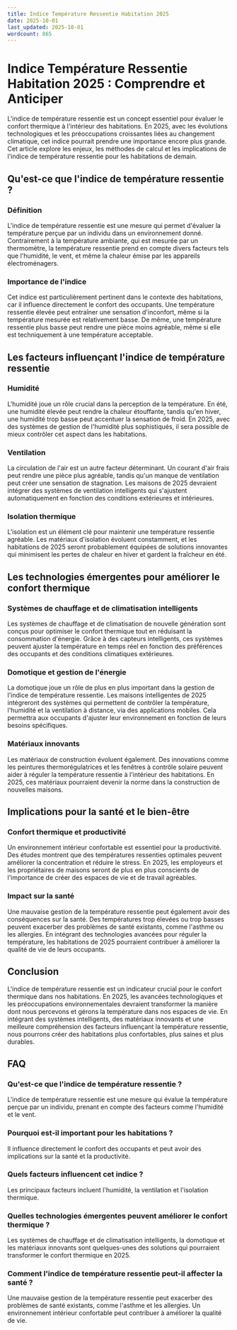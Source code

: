 ```yaml
---
title: Indice Température Ressentie Habitation 2025
date: 2025-10-01
last_updated: 2025-10-01
wordcount: 865
---
```


# Indice Température Ressentie Habitation 2025 : Comprendre et Anticiper

L'indice de température ressentie est un concept essentiel pour évaluer le confort thermique à l'intérieur des habitations. En 2025, avec les évolutions technologiques et les préoccupations croissantes liées au changement climatique, cet indice pourrait prendre une importance encore plus grande. Cet article explore les enjeux, les méthodes de calcul et les implications de l'indice de température ressentie pour les habitations de demain.

## Qu'est-ce que l'indice de température ressentie ?

### Définition

L'indice de température ressentie est une mesure qui permet d'évaluer la température perçue par un individu dans un environnement donné. Contrairement à la température ambiante, qui est mesurée par un thermomètre, la température ressentie prend en compte divers facteurs tels que l'humidité, le vent, et même la chaleur émise par les appareils électroménagers.

### Importance de l'indice

Cet indice est particulièrement pertinent dans le contexte des habitations, car il influence directement le confort des occupants. Une température ressentie élevée peut entraîner une sensation d'inconfort, même si la température mesurée est relativement basse. De même, une température ressentie plus basse peut rendre une pièce moins agréable, même si elle est techniquement à une température acceptable.

## Les facteurs influençant l'indice de température ressentie

### Humidité

L'humidité joue un rôle crucial dans la perception de la température. En été, une humidité élevée peut rendre la chaleur étouffante, tandis qu'en hiver, une humidité trop basse peut accentuer la sensation de froid. En 2025, avec des systèmes de gestion de l'humidité plus sophistiqués, il sera possible de mieux contrôler cet aspect dans les habitations.

### Ventilation

La circulation de l'air est un autre facteur déterminant. Un courant d'air frais peut rendre une pièce plus agréable, tandis qu'un manque de ventilation peut créer une sensation de stagnation. Les maisons de 2025 devraient intégrer des systèmes de ventilation intelligents qui s'ajustent automatiquement en fonction des conditions extérieures et intérieures.

### Isolation thermique

L'isolation est un élément clé pour maintenir une température ressentie agréable. Les matériaux d'isolation évoluent constamment, et les habitations de 2025 seront probablement équipées de solutions innovantes qui minimisent les pertes de chaleur en hiver et gardent la fraîcheur en été.

## Les technologies émergentes pour améliorer le confort thermique

### Systèmes de chauffage et de climatisation intelligents

Les systèmes de chauffage et de climatisation de nouvelle génération sont conçus pour optimiser le confort thermique tout en réduisant la consommation d'énergie. Grâce à des capteurs intelligents, ces systèmes peuvent ajuster la température en temps réel en fonction des préférences des occupants et des conditions climatiques extérieures.

### Domotique et gestion de l'énergie

La domotique joue un rôle de plus en plus important dans la gestion de l'indice de température ressentie. Les maisons intelligentes de 2025 intégreront des systèmes qui permettent de contrôler la température, l'humidité et la ventilation à distance, via des applications mobiles. Cela permettra aux occupants d'ajuster leur environnement en fonction de leurs besoins spécifiques.

### Matériaux innovants

Les matériaux de construction évoluent également. Des innovations comme les peintures thermorégulatrices et les fenêtres à contrôle solaire peuvent aider à réguler la température ressentie à l'intérieur des habitations. En 2025, ces matériaux pourraient devenir la norme dans la construction de nouvelles maisons.

## Implications pour la santé et le bien-être

### Confort thermique et productivité

Un environnement intérieur confortable est essentiel pour la productivité. Des études montrent que des températures ressenties optimales peuvent améliorer la concentration et réduire le stress. En 2025, les employeurs et les propriétaires de maisons seront de plus en plus conscients de l'importance de créer des espaces de vie et de travail agréables.

### Impact sur la santé

Une mauvaise gestion de la température ressentie peut également avoir des conséquences sur la santé. Des températures trop élevées ou trop basses peuvent exacerber des problèmes de santé existants, comme l'asthme ou les allergies. En intégrant des technologies avancées pour réguler la température, les habitations de 2025 pourraient contribuer à améliorer la qualité de vie de leurs occupants.

## Conclusion

L'indice de température ressentie est un indicateur crucial pour le confort thermique dans nos habitations. En 2025, les avancées technologiques et les préoccupations environnementales devraient transformer la manière dont nous percevons et gérons la température dans nos espaces de vie. En intégrant des systèmes intelligents, des matériaux innovants et une meilleure compréhension des facteurs influençant la température ressentie, nous pourrons créer des habitations plus confortables, plus saines et plus durables.

## FAQ

### Qu'est-ce que l'indice de température ressentie ?

L'indice de température ressentie est une mesure qui évalue la température perçue par un individu, prenant en compte des facteurs comme l'humidité et le vent.

### Pourquoi est-il important pour les habitations ?

Il influence directement le confort des occupants et peut avoir des implications sur la santé et la productivité.

### Quels facteurs influencent cet indice ?

Les principaux facteurs incluent l'humidité, la ventilation et l'isolation thermique.

### Quelles technologies émergentes peuvent améliorer le confort thermique ?

Les systèmes de chauffage et de climatisation intelligents, la domotique et les matériaux innovants sont quelques-unes des solutions qui pourraient transformer le confort thermique en 2025.

### Comment l'indice de température ressentie peut-il affecter la santé ?

Une mauvaise gestion de la température ressentie peut exacerber des problèmes de santé existants, comme l'asthme et les allergies. Un environnement intérieur confortable peut contribuer à améliorer la qualité de vie.